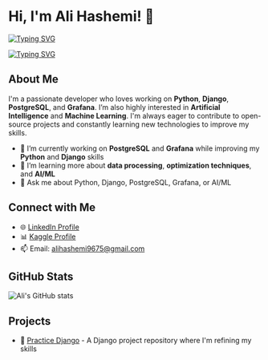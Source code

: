 # Hi, I'm Ali Hashemi! 👋

[![Typing SVG](https://readme-typing-svg.demolab.com?font=Fira+Code&size=24&pause=1000&color=2196F3&center=true&vCenter=true&width=600&lines=Python%2C+Django%2C+PostgreSQL%2C+and+Grafana+Developer)](https://git.io/typing-svg)

[![Typing SVG](https://readme-typing-svg.demolab.com?font=Fira+Code&size=24&pause=1000&color=2196F3&center=true&vCenter=true&width=600&lines=Open+Source+Enthusiast;Lifelong+Learner+%26+Problem+Solver)](https://git.io/typing-svg)

## About Me

I'm a passionate developer who loves working on **Python**, **Django**, **PostgreSQL**, and **Grafana**. I’m also highly interested in **Artificial Intelligence** and **Machine Learning**. I'm always eager to contribute to open-source projects and constantly learning new technologies to improve my skills.

- 🔭 I’m currently working on **PostgreSQL** and **Grafana** while improving my **Python** and **Django** skills
- 🌱 I’m learning more about **data processing**, **optimization techniques**, and **AI/ML**
- 💬 Ask me about Python, Django, PostgreSQL, Grafana, or AI/ML

## Connect with Me

- 🌐 [LinkedIn Profile](https://www.linkedin.com/in/ali-hashemi-855252244/)
- 📊 [Kaggle Profile](https://www.kaggle.com/hashemialii)
- 📫 Email: [alihashemi9675@gmail.com](mailto:alihashemi9675@gmail.com)

## GitHub Stats

![Ali's GitHub stats](https://github-readme-stats.vercel.app/api?username=hashemialii&show_icons=true&theme=radical)

## Projects

- 🔧 [Practice Django](https://github.com/hashemialii/practice_django) - A Django project repository where I'm refining my skills

